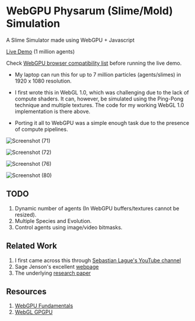 # WebGPU Physarum (Slime/Mold) Simulation

A Slime Simulator made using WebGPU + Javascript

[Live Demo](https://shridhar2602.github.io/WebGPU-Slime-Simulation/) (1 million agents)

Check [WebGPU browser compatibility list](https://developer.mozilla.org/en-US/docs/Web/API/WebGPU_API#browser_compatibility) before running the live demo.

- My laptop can run this for up to 7 million particles (agents/slimes) in 1920 x 1080 resolution.

- I first wrote this in WebGL 1.0, which was challenging due to the lack of compute shaders. It can, however, be simulated using the Ping-Pong technique and multiple textures.
The code for my working WebGL 1.0 implementation is there above.

- Porting it all to WebGPU was a simple enough task due to the presence of compute pipelines.

![Screenshot (71)](https://github.com/Shridhar2602/WebGPU-Slime-Simulation/assets/63835433/2687f7aa-76fc-4b78-bb2e-2dc0e97f44b3)

![Screenshot (72)](https://github.com/Shridhar2602/WebGPU-Slime-Simulation/assets/63835433/332774b0-1f34-4709-a0cd-6e9935e3c66f)

![Screenshot (76)](https://github.com/Shridhar2602/WebGPU-Slime-Simulation/assets/63835433/d4fe181c-a48b-46d3-9ca9-b7c2fb18ea68)

![Screenshot (80)](https://github.com/Shridhar2602/WebGPU-Slime-Simulation/assets/63835433/75dddbb4-e5e9-4774-8b53-c9e567a00483)

## TODO
1. Dynamic number of agents (In WebGPU buffers/textures cannot be resized).
2. Multiple Species and Evolution.
3. Control agents using image/video bitmasks.

## Related Work 
1. I first came across this through [Sebastian Lague's YouTube channel](https://youtu.be/X-iSQQgOd1A)
3. Sage Jenson's excellent [webpage](https://cargocollective.com/sagejenson/physarum)
2. The underlying [research paper](https://uwe-repository.worktribe.com/output/980579)

## Resources 
1. [WebGPU Fundamentals](https://webgpufundamentals.org/)
2. [WebGL GPGPU](https://webglfundamentals.org/webgl/lessons/webgl-gpgpu.html)
